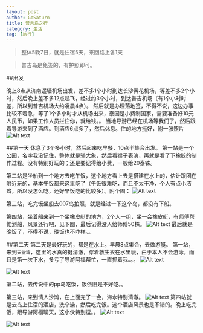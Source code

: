 ```yaml
---
layout: post
author: GoSaturn
title: 普吉岛之行
category: 生活
tag: [旅行]
---
```


>整体5晚7日，就是住宿5天，来回路上各1天

>普吉岛是免签的，有护照即可。

##出发

晚上8点从济南遥墙机场出发，差不多1个小时到达长沙黄花机场，等差不多2个小时，然后晚上差不多12点起飞，经过约3个小时，到达普吉机场（有1个小时时差，所以到普吉机场大约凌晨4点）。
然后就是办理落地签，不得不说，这边办事比较不着急，等了1个多小时才从机场出来，泰国是小费制国家，需要准备好10元人民币，如果工作人员拦住你，就给钱。。
当地导游已经在机场等我们了，然后跟着导游来到了酒店。到酒店6点多了，然后休息。住的地方挺好，附一张照片
![Alt text](/public/img/phuket_hotel1.JPG)

##第一天
休息了3个多小时，然后起来吃早餐，10点半集合出发。
第一站是一个公园，名字我没记住，整体就是骑大象，然后看猴子表演，再就是看了下橡胶的制作过程。没有特别好玩的；还是要记得给小费，一般给20泰铢。

第二站是坐船到一个地方去吃午饭，这个地方看上去是搭建在水上的，估计跟团在附近玩的，基本午饭都来这里吃了（午饭很难吃，而且不太干净，个人有点小洁癖，所以没怎么吃，还好早饭吃的比较多）。附个图：
![Alt text](/public/img/phuket_lanch1.JPG)

第三站，吃完饭坐船去007岛拍照，就是经过一下这个岛，都没有下船。

第四站，坐着船来到一个坐橡皮艇的地方，2个人一组，坐一会橡皮艇，有师傅帮忙划船，风景还行吧，见下图，最后记得没人给师傅50株。
![Alt text](/public/img/phuket_Inflatables1.JPG)
最后就是晚饭了，不得不说，晚饭也不咋样。。

##第二天
第二天是最好玩的，都是在水上。早晨8点集合，去做游艇。 
第一站，来到`天堂湾`，这里的水真的挺清澈，穿着救生衣在水里玩，由于本人不会游泳，而且是第一次下水，多亏了导游阿福帮忙，一直抓着我。。。
![Alt text](/public/img/phuket_ocean1.JPG)

![Alt text](/public/img/phuket_ocean2.JPG)

第二站，去传说中的pp岛吃饭，饭依旧是不好吃。。

第三站，来到情人沙滩，在上面完了一会，海水特别清澈。
![Alt text](/public/img/phuket_beach.JPG)
第四站就是去岛上住宿的酒店，洗个澡，然后吃完饭。这个酒店风景也是不错的。晚上吃完饭，跟导游阿福聊天，这小伙特别逗。。
![Alt text](/public/img/phuket_hotel_2.JPG)

![Alt text](/public/img/phuket_sunset.JPG)










